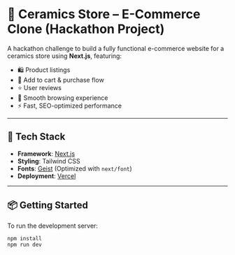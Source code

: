 # 🏺 Ceramics Store – E-Commerce Clone (Hackathon Project)

A hackathon challenge to build a fully functional e-commerce website for a ceramics store using **Next.js**, featuring:

- 🛍️ Product listings
- 🛒 Add to cart & purchase flow
- ⭐ User reviews
- 💨 Smooth browsing experience
- ⚡ Fast, SEO-optimized performance

---

## 🚀 Tech Stack

- **Framework**: [Next.js](https://nextjs.org)
- **Styling**: Tailwind CSS
- **Fonts**: [Geist](https://vercel.com/font) (Optimized with `next/font`)
- **Deployment**: [Vercel](https://vercel.com)

---

## 📦 Getting Started

To run the development server:

```bash
npm install
npm run dev
